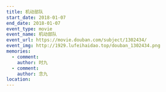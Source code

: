 ```yaml
---
title: 机动部队
start_date: 2018-01-07
end_date: 2018-01-07
event_type: movie
event_name: 机动部队
event_url: https://movie.douban.com/subject/1302434/
event_img: http://1929.lufeihaidao.top/douban_1302434.png
memories:
  - comment: 
    author: 时九
  - comment: 
    author: 念九
location: 
---
```

